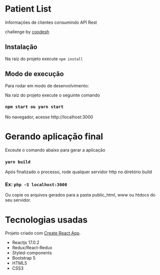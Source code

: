 # Patient List

<p>Informações de clientes consumindo API Rest</p>

<p>challenge by <a href="https://coodesh.com/">coodesh</a></p>

## Instalação

Na raiz do projeto execute `npm install`

## Modo de execução

Para rodar em modo de desenvolvimento:

Na raiz do projeto execute o seguinte comando
### `npm start ou yarn start`

No navegador, acesse http://localhost:3000

# Gerando aplicação final
Exceute o comando abaixo para gerar a aplicação
### `yarn build`

Após finalizado o processo, rode qualquer servidor http no diretório build

### Ex: `php -S localhost:3000`

Ou copie os arquivos gerados para a pasta public_html, www ou htdocs do seu servidor.

# Tecnologias usadas

Projeto criado com [Create React App](https://github.com/facebook/create-react-app).

* Reactjs 17.0.2
* Redux/React-Redux
* Styled-components
* Bootstrap 5
* HTML5
* CSS3